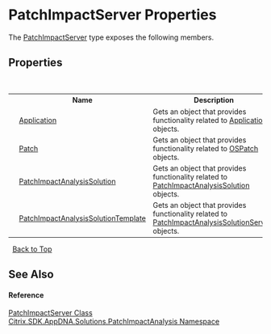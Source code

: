 # PatchImpactServer Properties
 

The <a href="T_Citrix_SDK_AppDNA_Solutions_PatchImpactAnalysis_PatchImpactServer">PatchImpactServer</a> type exposes the following members.


## Properties
&nbsp;<table><tr><th></th><th>Name</th><th>Description</th></tr><tr><td>![Public property](media/pubproperty.gif "Public property")</td><td><a href="P_Citrix_SDK_AppDNA_Solutions_PatchImpactAnalysis_PatchImpactServer_Application">Application</a></td><td>
Gets an object that provides functionality related to <a href="P_Citrix_SDK_AppDNA_Solutions_PatchImpactAnalysis_PatchImpactServer_Application">Application</a> objects.</td></tr><tr><td>![Public property](media/pubproperty.gif "Public property")</td><td><a href="P_Citrix_SDK_AppDNA_Solutions_PatchImpactAnalysis_PatchImpactServer_Patch">Patch</a></td><td>
Gets an object that provides functionality related to <a href="T_Citrix_SDK_AppDNA_OSPatch">OSPatch</a> objects.</td></tr><tr><td>![Public property](media/pubproperty.gif "Public property")</td><td><a href="P_Citrix_SDK_AppDNA_Solutions_PatchImpactAnalysis_PatchImpactServer_PatchImpactAnalysisSolution">PatchImpactAnalysisSolution</a></td><td>
Gets an object that provides functionality related to <a href="P_Citrix_SDK_AppDNA_Solutions_PatchImpactAnalysis_PatchImpactServer_PatchImpactAnalysisSolution">PatchImpactAnalysisSolution</a> objects.</td></tr><tr><td>![Public property](media/pubproperty.gif "Public property")</td><td><a href="P_Citrix_SDK_AppDNA_Solutions_PatchImpactAnalysis_PatchImpactServer_PatchImpactAnalysisSolutionTemplate">PatchImpactAnalysisSolutionTemplate</a></td><td>
Gets an object that provides functionality related to <a href="T_Citrix_SDK_AppDNA_Solutions_PatchImpactAnalysis_PatchImpactAnalysisSolutionService">PatchImpactAnalysisSolutionService</a> objects.</td></tr></table>&nbsp;
<a href="#patchimpactserver-properties">Back to Top</a>

## See Also


#### Reference
<a href="T_Citrix_SDK_AppDNA_Solutions_PatchImpactAnalysis_PatchImpactServer">PatchImpactServer Class</a><br /><a href="N_Citrix_SDK_AppDNA_Solutions_PatchImpactAnalysis">Citrix.SDK.AppDNA.Solutions.PatchImpactAnalysis Namespace</a><br />